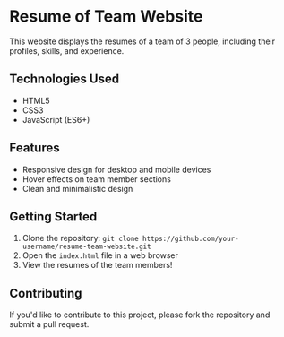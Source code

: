 # Resume of Team Website

This website displays the resumes of a team of 3 people, including their profiles, skills, and experience.

## Technologies Used

* HTML5
* CSS3
* JavaScript (ES6+)

## Features

* Responsive design for desktop and mobile devices
* Hover effects on team member sections
* Clean and minimalistic design

## Getting Started

1. Clone the repository: `git clone https://github.com/your-username/resume-team-website.git`
2. Open the `index.html` file in a web browser
3. View the resumes of the team members!

## Contributing

If you'd like to contribute to this project, please fork the repository and submit a pull request.
